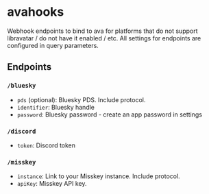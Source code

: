# avahooks

Webhook endpoints to bind to ava for platforms that do not support libravatar / do not have it enabled / etc.
All settings for endpoints are configured in query parameters.

## Endpoints

### `/bluesky`

- `pds` (optional): Bluesky PDS. Include protocol.
- `identifier`: Bluesky handle
- `password`: Bluesky password - create an app password in settings

### `/discord`

- `token`: Discord token

### `/misskey`

- `instance`: Link to your Misskey instance. Include protocol.
- `apiKey`: Misskey API key.

